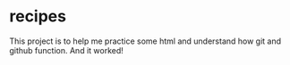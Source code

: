 # recipes
This project is to help me practice some html and understand how git and github function. And it worked!